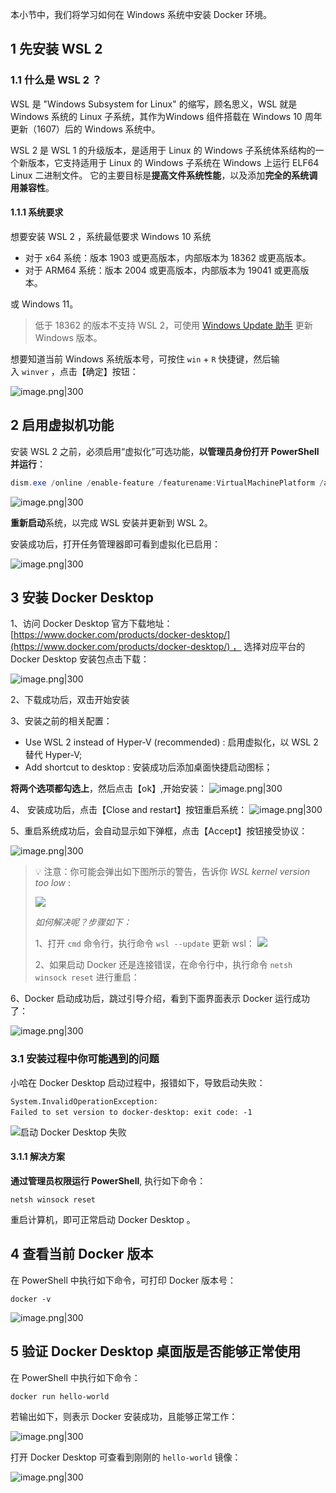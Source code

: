 
本小节中，我们将学习如何在 Windows 系统中安装 Docker 环境。

## 1 先安装 WSL 2

### 1.1 什么是 WSL 2 ？

WSL 是 "Windows Subsystem for Linux" 的缩写，顾名思义，WSL 就是 Windows 系统的 Linux 子系统，其作为Windows 组件搭载在 Windows 10 周年更新（1607）后的 Windows 系统中。

WSL 2 是 WSL 1 的升级版本，是适用于 Linux 的 Windows 子系统体系结构的一个新版本，它支持适用于 Linux 的 Windows 子系统在 Windows 上运行 ELF64 Linux 二进制文件。 它的主要目标是**提高文件系统性能**，以及添加**完全的系统调用兼容性**。

#### 1.1.1 系统要求

想要安装 WSL 2 ，系统最低要求 Windows 10 系统

- 对于 x64 系统：版本 1903 或更高版本，内部版本为 18362 或更高版本。
- 对于 ARM64 系统：版本 2004 或更高版本，内部版本为 19041 或更高版本。

或 Windows 11。

> 低于 18362 的版本不支持 WSL 2，可使用 [Windows Update 助手](https://www.microsoft.com/software-download/windows10) 更新 Windows 版本。

想要知道当前 Windows 系统版本号，可按住 `win` + `R` 快捷键，然后输入 `winver` ，点击【确定】按钮：

![image.png|300](https://my-obsidian-image.oss-cn-guangzhou.aliyuncs.com/2024/05/af87311a396ba1d1e9c40f2accdf0cb4.png)

## 2 启用虚拟机功能

安装 WSL 2 之前，必须启用“虚拟化”可选功能，**以管理员身份打开 PowerShell 并运行**：

```powershell
dism.exe /online /enable-feature /featurename:VirtualMachinePlatform /all /norestart
```

![image.png|300](https://my-obsidian-image.oss-cn-guangzhou.aliyuncs.com/2024/05/c832ee482cf61310b76028e04a600a60.png)

**重新启动**系统，以完成 WSL 安装并更新到 WSL 2。

安装成功后，打开任务管理器即可看到虚拟化已启用：

![image.png|300](https://my-obsidian-image.oss-cn-guangzhou.aliyuncs.com/2024/05/7e0098940f29fa425eb4f7c93acd952f.png)

## 3 安装 Docker Desktop

1、访问 Docker Desktop 官方下载地址：[https://www.docker.com/products/docker-desktop/](https://www.docker.com/products/docker-desktop/) ， 选择对应平台的 Docker Desktop 安装包点击下载：

![image.png|300](https://my-obsidian-image.oss-cn-guangzhou.aliyuncs.com/2024/05/c91b49ea60c49ad95e7668cce1a8f874.png)

2、下载成功后，双击开始安装

3、安装之前的相关配置：
- Use WSL 2 instead of Hyper-V (recommended) : 启用虚拟化，以 WSL 2 替代 Hyper-V;
- Add shortcut to desktop : 安装成功后添加桌面快捷启动图标；

**将两个选项都勾选上**，然后点击【ok】,开始安装：
![image.png|300](https://my-obsidian-image.oss-cn-guangzhou.aliyuncs.com/2024/05/93066d4a3813b7a33b0e5b238ac43712.png)


4、 安装成功后，点击【Close and restart】按钮重启系统：
![image.png|300](https://my-obsidian-image.oss-cn-guangzhou.aliyuncs.com/2024/05/a29b8069e8ea531039ac43aa3e0f0527.png)

5、重启系统成功后，会自动显示如下弹框，点击【Accept】按钮接受协议：

![image.png|300](https://my-obsidian-image.oss-cn-guangzhou.aliyuncs.com/2024/05/f79122db7e76dc3b632edb921dff0be3.png)

> 💡 注意：你可能会弹出如下图所示的警告，告诉你 _WSL kernel version too low_ :
> 
> ![](https://img.quanxiaoha.com/quanxiaoha/169511570105136)
> 
> _如何解决呢？步骤如下：_
> 
> 1、打开 `cmd` 命令行，执行命令 `wsl --update` 更新 wsl：
> ![](https://img.quanxiaoha.com/quanxiaoha/169511591912319)
> 
> 2、如果启动 Docker 还是连接错误，在命令行中，执行命令 `netsh winsock reset` 进行重启：
> 

6、Docker 启动成功后，跳过引导介绍，看到下面界面表示 Docker 运行成功了：

![image.png|300](https://my-obsidian-image.oss-cn-guangzhou.aliyuncs.com/2024/05/98c1acf4c487c7627d7a981a04748b8e.png)

### 3.1 安装过程中你可能遇到的问题

小哈在 Docker Desktop 启动过程中，报错如下，导致启动失败：

```
System.InvalidOperationException:
Failed to set version to docker-desktop: exit code: -1　
```

![启动 Docker Desktop 失败](https://img.quanxiaoha.com/quanxiaoha/166254581034382 "启动 Docker Desktop 失败")

#### 3.1.1 解决方案

**通过管理员权限运行 PowerShell**, 执行如下命令：

```shell
netsh winsock reset
```

重启计算机，即可正常启动 Docker Desktop 。

## 4 查看当前 Docker 版本

在 PowerShell 中执行如下命令，可打印 Docker 版本号：

```
docker -v
```

![image.png|300](https://my-obsidian-image.oss-cn-guangzhou.aliyuncs.com/2024/05/c3bce5dc256dde4293ae75a32399805d.png)

## 5 验证 Docker Desktop 桌面版是否能够正常使用

在 PowerShell 中执行如下命令：

```
docker run hello-world
```

若输出如下，则表示 Docker 安装成功，且能够正常工作：

![image.png|300](https://my-obsidian-image.oss-cn-guangzhou.aliyuncs.com/2024/05/42c0db8b6fb625a8f406bf7271ca6a08.png)

打开 Docker Desktop 可查看到刚刚的 `hello-world` 镜像：

![image.png|300](https://my-obsidian-image.oss-cn-guangzhou.aliyuncs.com/2024/05/e0c506ec17dd91a1b801d077ac58f8c6.png)
